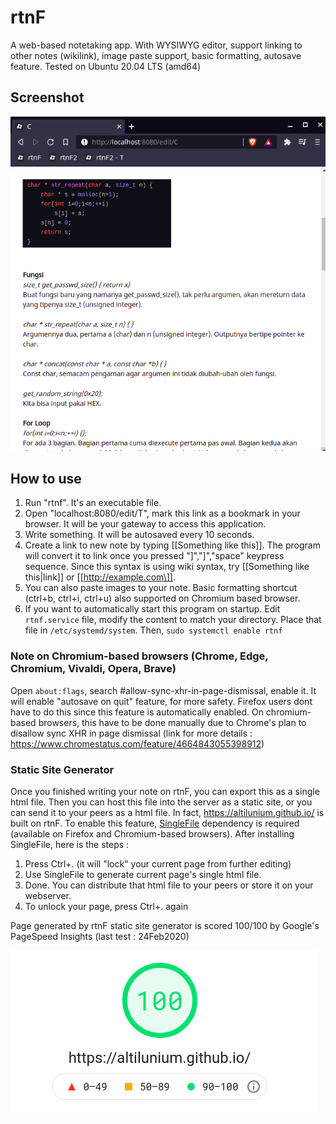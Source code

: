 # rtnF
A web-based notetaking app. With WYSIWYG editor, support linking to other notes (wikilink), image paste support, basic formatting, autosave feature. Tested on Ubuntu 20.04 LTS (amd64)

## Screenshot
![Screenshot2](https://raw.githubusercontent.com/altilunium/rtnF/main/rtnf_screenshot2.jpeg)

## How to use
1. Run "rtnf". It's an executable file.
2. Open "localhost:8080/edit/T", mark this link as a bookmark in your browser. It will be your gateway to access this application.
3. Write something. It will be autosaved every 10 seconds. 
4. Create a link to new note by typing \[[Something like this\]]. The program will convert it to link once you pressed "\]","\]","space" keypress sequence. Since this syntax is using wiki syntax, try \[[Something like this|link\]] or \[[http://example.com\]].
5. You can also paste images to your note. Basic formatting shortcut (ctrl+b, ctrl+i, ctrl+u) also supported on Chromium based browser.
6. If you want to automatically start this program on startup. Edit `rtnf.service` file, modify the content to match your directory. Place that file in `/etc/systemd/system`. Then, `sudo systemctl enable rtnf` 

### Note on Chromium-based browsers (Chrome, Edge, Chromium, Vivaldi, Opera, Brave)
Open `about:flags`, search #allow-sync-xhr-in-page-dismissal, enable it. It will enable "autosave on quit" feature, for more safety. Firefox users dont have to do this since this feature is automatically enabled. On chromium-based browsers, this have to be done manually due to Chrome's plan to disallow sync XHR in page dismissal (link for more details : https://www.chromestatus.com/feature/4664843055398912)

### Static Site Generator
Once you finished writing your note on rtnF, you can export this as a single html file. Then you can host this file into the server as a static site, or you can send it to your peers as a html file. In fact, https://altilunium.github.io/ is built on rtnF. To enable this feature, [SingleFile](https://github.com/gildas-lormeau/SingleFile) dependency is required (available on Firefox and Chromium-based browsers). After installing SingleFile, here is the steps :
1. Press Ctrl+. (it will "lock" your current page from further editing)
2. Use SingleFile to generate current page's single html file.
3. Done. You can distribute that html file to your peers or store it on your webserver.
4. To unlock your page, press Ctrl+. again

Page generated by rtnF static site generator is scored 100/100 by Google's PageSpeed Insights (last test : 24Feb2020)


![Screenshot3](https://raw.githubusercontent.com/altilunium/rtnF/main/pagespeed.png)



